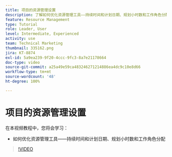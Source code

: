 ```yaml
---
title: 项目的资源管理设置
description: 了解如何优化资源管理工具——持续时间和计划日期、规划小时数和工作角色分配。
feature: Resource Management
type: Tutorial
role: Leader, User
level: Intermediate, Experienced
activity: use
team: Technical Marketing
thumbnail: 335162.png
jira: KT-8874
exl-id: 5a9ea239-9f20-4ccc-9fc3-8a7e21178664
doc-type: video
source-git-commit: a25a49e59ca483246271214886ea4dc9c10e8d66
workflow-type: tm+mt
source-wordcount: '48'
ht-degree: 100%

---
```


# 项目的资源管理设置

在本视频教程中，您将会学习：

* 如何优化资源管理工具——持续时间和计划日期、规划小时数和工作角色分配

>[!VIDEO](https://video.tv.adobe.com/v/335162/?quality=12&learn=on)
